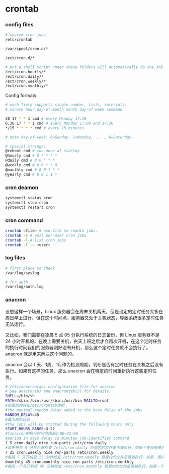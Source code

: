 # crontab

### config files

```bash
# system cron jobs
/etc/crontab

/var/spool/cron.d/*

/ect/cron.d/*

# put a shell script under these folders will automatically do the job:
/ect/cron.hourly/*
/ect/cron.daily/*
/ect/cron.weekly/*
/ect/cron.monthly/*
```

Config formats:

```bash
# each field supports single number, lists, intervals:
# minute hour day-of-month month day-of-week command

30 17 * * 1 cmd # every Monday 17:30
0,30 17 * * 1 cmd # every Monday 17:00 and 17:30
*/15 * * * * cmd # every 15 minutes

# note day-of-week: 0=Sunday, 1=Monday, ... , 6=Saturday.

# special strings:
@reboot cmd # run once at startup
@hourly cmd # 0 * * * *
@daily cmd # 0 0 * * *
@weekly cmd # 0 0 * * 0
@monthly cmd # 0 0 1 * *
@yearly cmd # 0 0 1 1 *
```


### cron deamon

```bash
systemctl status cron
systemctl stop cron
systemctl restart cron
```


### cron command

```bash
crontab <file> # use file to readin jobs.
crontab -e # edit per-user cron jobs
crontab -l # list cron jobs
crontab -l -u <user>
```


### log files

```bash
# first place to check
/var/log/syslog

# for auth
/var/log/auth.log
```


### anacron

设想这样一个场景，Linux 服务器会在周末关机两天，但是设定的定时任务大多在周日早上进行，但在这个时间点，服务器又处于关机状态，导致系统很多定时任务无法运行。

又比如，我们需要在凌晨 5 点 05 分执行系统的日志备份，但 Linux 服务器不是 24 小时开机的，在晚上需要关机，白天上班之后才会再次开机，在这个定时任务的执行时间我们的服务器刚好没有开机，那么这个定时任务就不会执行了。anacron 就是用来解决这个问题的。

anacron 会以 1 天、1周、1月作为检测周期，判断是否有定时任务在关机之后没有执行。如果有这样的任务，那么 anacron 会在特定的时间重新执行这些定时任务。

```bash
# /etc/anacrontab: configuration file for anacron
# See anacron(8) and anacrontab(5) for details.
SHELL=/bin/sh
PATH=/sbin:/bin:/usr/sbin:/usr/bin MAILTO=root
#前面的内容和/etc/crontab类似
#the maximal random delay added to the base delay of the jobs
RANDOM_DELAY=45
#最大随机廷迟
#the jobs will be started during the following hours only
START_H0URS_RANGE=3-22
#fanacron的执行时间范围是3:00~22:00
#period in days delay in minutes job-identifier command
1 5 cron.daily nice run-parts /etc/cron.daily
#每天开机 5 分钟后就检查 /etc/cron.daily 目录内的文件是否被执行，如果今天没有被执行，那就执行
7 25 cron.weekly nice run-parts /etc/cron.weekly
#每隔 7 天开机后 25 分钟检查 /etc/cron.weekly 目录内的文件是否被执行，如果一周内没有被执行，就会执行
©monthly 45 cron.monthly nice run-parts /etc/cron.monthly
#每隔一个月开机后 45 分钟检查 /etc/cron.monthly 目录内的文件是否被执行，如果一个月内没有被执行，那就执行 
```

